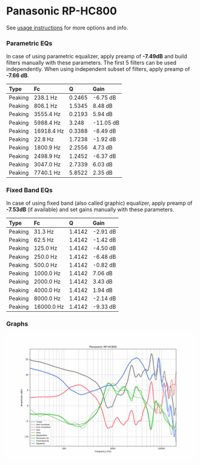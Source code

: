 # Panasonic RP-HC800
See [usage instructions](https://github.com/jaakkopasanen/AutoEq#usage) for more options and info.

### Parametric EQs
In case of using parametric equalizer, apply preamp of **-7.49dB** and build filters manually
with these parameters. The first 5 filters can be used independently.
When using independent subset of filters, apply preamp of **-7.66 dB**.

| Type    | Fc         |      Q | Gain      |
|:--------|:-----------|:-------|:----------|
| Peaking | 238.1 Hz   | 0.2465 | -6.75 dB  |
| Peaking | 806.1 Hz   | 1.5345 | 8.48 dB   |
| Peaking | 3555.4 Hz  | 0.2193 | 5.94 dB   |
| Peaking | 5988.4 Hz  | 3.248  | -11.05 dB |
| Peaking | 16918.4 Hz | 0.3388 | -8.49 dB  |
| Peaking | 22.8 Hz    | 1.7238 | -1.92 dB  |
| Peaking | 1800.9 Hz  | 2.2556 | 4.73 dB   |
| Peaking | 2498.9 Hz  | 1.2452 | -6.37 dB  |
| Peaking | 3047.0 Hz  | 2.7339 | 6.03 dB   |
| Peaking | 7740.1 Hz  | 5.8522 | 2.35 dB   |

### Fixed Band EQs
In case of using fixed band (also called graphic) equalizer, apply preamp of **-7.53dB**
(if available) and set gains manually with these parameters.

| Type    | Fc         |      Q | Gain     |
|:--------|:-----------|:-------|:---------|
| Peaking | 31.3 Hz    | 1.4142 | -2.91 dB |
| Peaking | 62.5 Hz    | 1.4142 | -1.42 dB |
| Peaking | 125.0 Hz   | 1.4142 | -4.50 dB |
| Peaking | 250.0 Hz   | 1.4142 | -6.48 dB |
| Peaking | 500.0 Hz   | 1.4142 | -0.82 dB |
| Peaking | 1000.0 Hz  | 1.4142 | 7.06 dB  |
| Peaking | 2000.0 Hz  | 1.4142 | 3.43 dB  |
| Peaking | 4000.0 Hz  | 1.4142 | 1.94 dB  |
| Peaking | 8000.0 Hz  | 1.4142 | -2.14 dB |
| Peaking | 16000.0 Hz | 1.4142 | -9.33 dB |

### Graphs
![](./Panasonic%20RP-HC800.png)